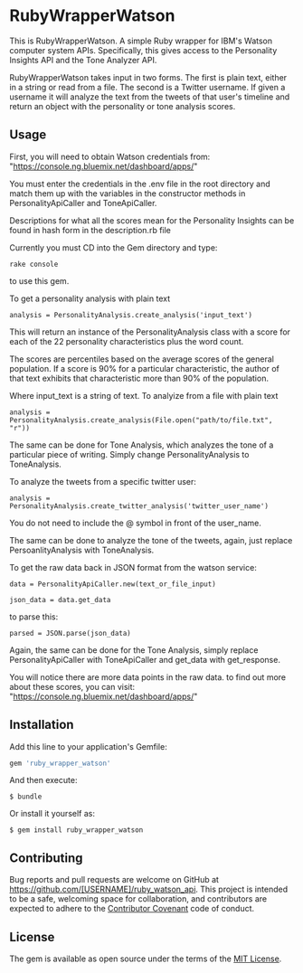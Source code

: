 # RubyWrapperWatson

This is RubyWrapperWatson. A simple Ruby wrapper for IBM's Watson computer system APIs. Specifically, this gives access to the Personality Insights API and the Tone Analyzer API. 

RubyWrapperWatson takes input in two forms. The first is plain text, either in a string or read from a file. The second is a Twitter username. If given a username it will analyze the text from the tweets of that user's timeline and return an object with the personality or tone analysis scores. 

## Usage

First, you will need to obtain Watson credentials from: 
"https://console.ng.bluemix.net/dashboard/apps/"

You must enter the credentials in the .env file in the root directory and match them up with the variables in the constructor methods in PersonalityApiCaller and ToneApiCaller.

Descriptions for what all the scores mean for the Personality Insights can be found in hash form in the description.rb file  

Currently you must CD into the Gem directory and type: 
```
rake console
```
to use this gem.

To get a personality analysis with plain text
```
analysis = PersonalityAnalysis.create_analysis('input_text')
```
This will return an instance of the PersonalityAnalysis class with a score for each of the 22 personality characteristics plus the word count.

The scores are percentiles based on the average scores of the general population. If a score is 90% for a particular characteristic, the author of that text exhibits that characteristic more than 90% of the population.

Where input_text is a string of text.
To analyize from a file with plain text
```
analysis = PersonalityAnalysis.create_analysis(File.open("path/to/file.txt", "r"))
```

The same can be done for Tone Analysis, which analyzes the tone of a particular piece of writing. Simply change PersonalityAnalysis to ToneAnalysis.

To analyze the tweets from a specific twitter user:
```
analysis = PersonalityAnalysis.create_twitter_analysis('twitter_user_name')
```
You do not need to include the @ symbol in front of the user_name.

The same can be done to analyze the tone of the tweets, again, just replace PersoanlityAnalysis with ToneAnalysis. 

To get the raw data back in JSON format from the watson service:
```
data = PersonalityApiCaller.new(text_or_file_input)
```
```
json_data = data.get_data
```

to parse this:
```
parsed = JSON.parse(json_data)
```  

Again, the same can be done for the Tone Analysis, simply replace PersonalityApiCaller with ToneApiCaller and get_data with get_response.

You will notice there are more data points in the raw data. 
to find out more about these scores, you can visit:
"https://console.ng.bluemix.net/dashboard/apps/"

## Installation

Add this line to your application's Gemfile:

```ruby
gem 'ruby_wrapper_watson'
```

And then execute:

    $ bundle

Or install it yourself as:

    $ gem install ruby_wrapper_watson


## Contributing

Bug reports and pull requests are welcome on GitHub at https://github.com/[USERNAME]/ruby_watson_api. This project is intended to be a safe, welcoming space for collaboration, and contributors are expected to adhere to the [Contributor Covenant](http://contributor-covenant.org) code of conduct.


## License

The gem is available as open source under the terms of the [MIT License](http://opensource.org/licenses/MIT).

